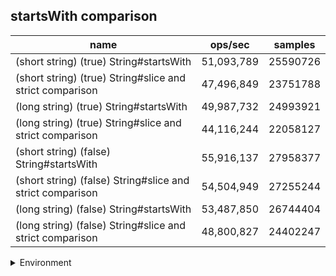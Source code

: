 ## startsWith comparison

|name|ops/sec|samples|
|-|-|-|
|(short string) (true) String#startsWith|51,093,789|25590726|
|(short string) (true) String#slice and strict comparison|47,496,849|23751788|
|(long string) (true) String#startsWith|49,987,732|24993921|
|(long string) (true) String#slice and strict comparison|44,116,244|22058127|
|(short string) (false) String#startsWith|55,916,137|27958377|
|(short string) (false) String#slice and strict comparison|54,504,949|27255244|
|(long string) (false) String#startsWith|53,487,850|26744404|
|(long string) (false) String#slice and strict comparison|48,800,827|24402247|


<details>
<summary>Environment</summary>

* __Machine:__ linux x64 | 4 vCPUs | 7.6GB Mem
* __Run:__ Thu Sep 04 2025 19:46:59 GMT+0000 (Coordinated Universal Time)
* __Node:__ `v18.0.0`
</details>

<!--
{"environment":{"platform":"linux","arch":"x64","cpus":4,"totalMemory":7.597843170166016},"benchmarks":[{"name":"(short string) (true) String#startsWith","samples":25590726,"opsSec":51093789.26170034},{"name":"(short string) (true) String#slice and strict comparison","samples":23751788,"opsSec":47496849.686134845},{"name":"(long string) (true) String#startsWith","samples":24993921,"opsSec":49987732.526865765},{"name":"(long string) (true) String#slice and strict comparison","samples":22058127,"opsSec":44116244.11796131},{"name":"(short string) (false) String#startsWith","samples":27958377,"opsSec":55916137.24500619},{"name":"(short string) (false) String#slice and strict comparison","samples":27255244,"opsSec":54504949.09806275},{"name":"(long string) (false) String#startsWith","samples":26744404,"opsSec":53487850.8883962},{"name":"(long string) (false) String#slice and strict comparison","samples":24402247,"opsSec":48800827.886605844}]}-->
